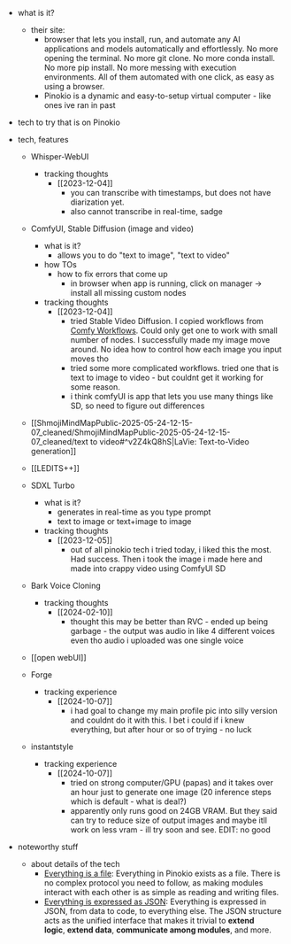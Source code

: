   * what is it?
    * their site:
      * browser that lets you install, run, and automate any AI applications and models automatically and effortlessly. No more opening the terminal. No more git clone. No more conda install. No more pip install. No more messing with execution environments. All of them automated with one click, as easy as using a browser.
      * Pinokio is a dynamic and easy-to-setup virtual computer - like ones ive ran in past
  * tech to try that is on Pinokio

  * tech, features
    * Whisper-WebUI
      * tracking thoughts
        * [[2023-12-04]]
          * you can transcribe with timestamps, but does not have diarization yet.
          * also cannot transcribe in real-time, sadge
    * ComfyUI, Stable Diffusion (image and video)
      * what is it?
        * allows you to do "text to image", "text to video"
      * how TOs
        * how to fix errors that come up
          * in browser when app is running, click on manager -> install all missing custom nodes
      * tracking thoughts
        * [[2023-12-04]]
          * tried Stable Video Diffusion. I copied workflows from [Comfy Workflows](https://comfyworkflows.com/). Could only get one to work with small number of nodes. I successfully made my image move around. No idea how to control how each image you input moves tho
          * tried some more complicated workflows. tried one that is text to image to video - but couldnt get it working for some reason.
          * i think comfyUI is app that lets you use many things like SD, so need to figure out differences
    * [[ShmojiMindMapPublic-2025-05-24-12-15-07_cleaned/ShmojiMindMapPublic-2025-05-24-12-15-07_cleaned/text to video#^v2Z4kQ8hS|LaVie: Text-to-Video generation]]
    * [[LEDITS++]]
    * SDXL Turbo
      * what is it?
        * generates in real-time as you type prompt
        * text to image or text+image to image
      * tracking thoughts
        * [[2023-12-05]]
          * out of all pinokio tech i tried today, i liked this the most. Had success. Then i took the image i made here and made into crappy video using ComfyUI SD

    * Bark Voice Cloning
      * tracking thoughts
        * [[2024-02-10]]
          * thought this may be better than RVC - ended up being garbage - the output was audio in like 4 different voices even tho audio i uploaded was one single voice

    * [[open webUI]]
    * Forge
      * tracking experience
        * [[2024-10-07]]
          * i had goal to change my main profile pic into silly version and couldnt do it with this. I bet i could if i knew everything, but after hour or so of trying - no luck
    * instantstyle
      * tracking experience
        * [[2024-10-07]]
          * tried on strong computer/GPU (papas) and it takes over an hour just to generate one image (20 inference steps which is default - what is deal?)
          * apparently only runs good on 24GB VRAM. But they said can try to reduce size of output images and maybe itll work on less vram - ill try soon and see. EDIT: no good
  * noteworthy stuff
    * about details of the tech
      * [Everything is a file](https://github.com/pinokiocomputer/docs.pinokio.computer/blob/main/fs/overview#everything-is-a-file): Everything in Pinokio exists as a file. There is no complex protocol you need to follow, as making modules interact with each other is as simple as reading and writing files.
      * [Everything is expressed as JSON](https://github.com/pinokiocomputer/docs.pinokio.computer/blob/main/fs/overview#json-protocol): Everything is expressed in JSON, from data to code, to everything else. The JSON structure acts as the unified interface that makes it trivial to **extend logic**, **extend data**, **communicate among modules**, and more.
